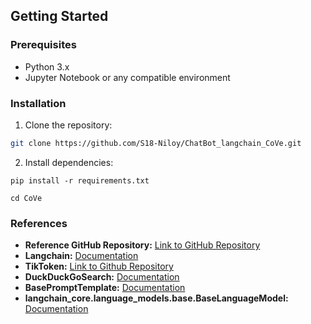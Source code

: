 ## Getting Started

### Prerequisites

- Python 3.x
- Jupyter Notebook or any compatible environment

### Installation

1. Clone the repository:

```bash
git clone https://github.com/S18-Niloy/ChatBot_langchain_CoVe.git
```
2. Install dependencies:
```
pip install -r requirements.txt
```
```
cd CoVe
```

### References
- **Reference GitHub Repository:** [Link to GitHub Repository](https://github.com/ritun16/chain-of-verification)
- **Langchain:** [Documentation](https://www.langchain.com/)
- **TikToken:** [Link to Github Repository](https://github.com/openai/tiktoken)
- **DuckDuckGoSearch:** [Documentation](https://pypi.org/project/duckduckgo-search/)
-  **BasePromptTemplate:** [Documentation](https://api.python.langchain.com/en/latest/prompts/langchain_core.prompts.base.BasePromptTemplate.html)
-   **langchain_core.language_models.base.BaseLanguageModel:** [Documentation](https://api.python.langchain.com/en/latest/language_models/langchain_core.language_models.base.BaseLanguageModel.html)

